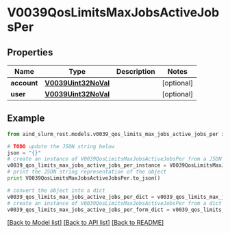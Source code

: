 # V0039QosLimitsMaxJobsActiveJobsPer


## Properties

Name | Type | Description | Notes
------------ | ------------- | ------------- | -------------
**account** | [**V0039Uint32NoVal**](V0039Uint32NoVal.md) |  | [optional] 
**user** | [**V0039Uint32NoVal**](V0039Uint32NoVal.md) |  | [optional] 

## Example

```python
from aind_slurm_rest.models.v0039_qos_limits_max_jobs_active_jobs_per import V0039QosLimitsMaxJobsActiveJobsPer

# TODO update the JSON string below
json = "{}"
# create an instance of V0039QosLimitsMaxJobsActiveJobsPer from a JSON string
v0039_qos_limits_max_jobs_active_jobs_per_instance = V0039QosLimitsMaxJobsActiveJobsPer.from_json(json)
# print the JSON string representation of the object
print V0039QosLimitsMaxJobsActiveJobsPer.to_json()

# convert the object into a dict
v0039_qos_limits_max_jobs_active_jobs_per_dict = v0039_qos_limits_max_jobs_active_jobs_per_instance.to_dict()
# create an instance of V0039QosLimitsMaxJobsActiveJobsPer from a dict
v0039_qos_limits_max_jobs_active_jobs_per_form_dict = v0039_qos_limits_max_jobs_active_jobs_per.from_dict(v0039_qos_limits_max_jobs_active_jobs_per_dict)
```
[[Back to Model list]](../README.md#documentation-for-models) [[Back to API list]](../README.md#documentation-for-api-endpoints) [[Back to README]](../README.md)



